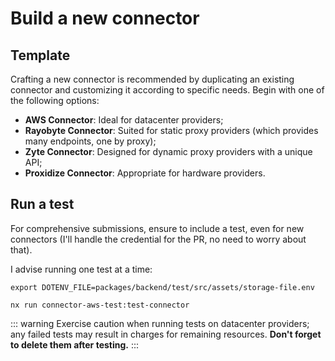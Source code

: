 # Build a new connector

## Template

Crafting a new connector is recommended by duplicating an existing connector and customizing it according to specific needs.
Begin with one of the following options:
- **AWS Connector**: Ideal for datacenter providers;
- **Rayobyte Connector**: Suited for static proxy providers (which provides many endpoints, one by proxy);
- **Zyte Connector**: Designed for dynamic proxy providers with a unique API;
- **Proxidize Connector**: Appropriate for hardware providers.



## Run a test

For comprehensive submissions, ensure to include a test, 
even for new connectors (I'll handle the credential for the PR, no need to worry about that).

I advise running one test at a time:

```shell
export DOTENV_FILE=packages/backend/test/src/assets/storage-file.env

nx run connector-aws-test:test-connector
```

::: warning
Exercise caution when running tests on datacenter providers; 
any failed tests may result in charges for remaining resources.
**Don't forget to delete them after testing.**
:::

